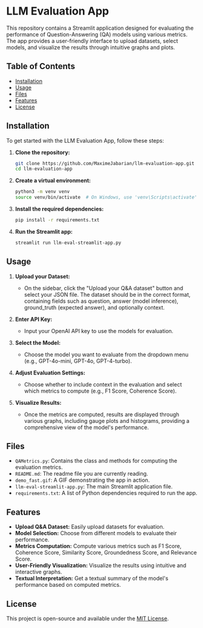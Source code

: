 # LLM Evaluation App

This repository contains a Streamlit application designed for evaluating the performance of Question-Answering (QA) models using various metrics. The app provides a user-friendly interface to upload datasets, select models, and visualize the results through intuitive graphs and plots.

## Table of Contents

- [Installation](#installation)
- [Usage](#usage)
- [Files](#files)
- [Features](#features)
- [License](#license)

## Installation

To get started with the LLM Evaluation App, follow these steps:

1. **Clone the repository:**

   ```bash
   git clone https://github.com/MaximeJabarian/llm-evaluation-app.git
   cd llm-evaluation-app
   ```

2. **Create a virtual environment:**

   ```bash
   python3 -m venv venv
   source venv/bin/activate  # On Windows, use 'venv\Scripts\activate'
   ```

3. **Install the required dependencies:**

   ```bash
   pip install -r requirements.txt
   ```

4. **Run the Streamlit app:**

   ```bash
   streamlit run llm-eval-streamlit-app.py
   ```

## Usage

1. **Upload your Dataset:**
   - On the sidebar, click the "Upload your Q&A dataset" button and select your JSON file. The dataset should be in the correct format, containing fields such as question, answer (model inference), ground_truth (expected answer), and optionally context.

2. **Enter API Key:**
   - Input your OpenAI API key to use the models for evaluation.

3. **Select the Model:**
   - Choose the model you want to evaluate from the dropdown menu (e.g., GPT-4o-mini, GPT-4o, GPT-4-turbo).

4. **Adjust Evaluation Settings:**
   - Choose whether to include context in the evaluation and select which metrics to compute (e.g., F1 Score, Coherence Score).

5. **Visualize Results:**
   - Once the metrics are computed, results are displayed through various graphs, including gauge plots and histograms, providing a comprehensive view of the model's performance.

## Files

- `QAMetrics.py`: Contains the class and methods for computing the evaluation metrics.
- `README.md`: The readme file you are currently reading.
- `demo_fast.gif`: A GIF demonstrating the app in action.
- `llm-eval-streamlit-app.py`: The main Streamlit application file.
- `requirements.txt`: A list of Python dependencies required to run the app.

## Features

- **Upload Q&A Dataset:** Easily upload datasets for evaluation.
- **Model Selection:** Choose from different models to evaluate their performance.
- **Metrics Computation:** Compute various metrics such as F1 Score, Coherence Score, Similarity Score, Groundedness Score, and Relevance Score.
- **User-Friendly Visualization:** Visualize the results using intuitive and interactive graphs.
- **Textual Interpretation:** Get a textual summary of the model's performance based on computed metrics.

## License

This project is open-source and available under the [MIT License](LICENSE).


